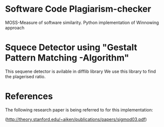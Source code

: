 # Software Code Plagiarism-checker
MOSS-Measure of software similarity.
Python implementation of Winnowing approach

# Squece Detector using "Gestalt Pattern Matching -Algorithm"
 This sequene detector is avilable in difflib library
 We use this library to find the plagerised ratio.



# References
The following research paper is being referred to for this implementation:      

(http://theory.stanford.edu/~aiken/publications/papers/sigmod03.pdf)      

